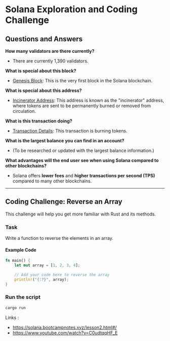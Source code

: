 # Solana Exploration and Coding Challenge

## Questions and Answers

**How many validators are there currently?**  
   - There are currently 1,390 validators.

**What is special about this block?**  
   - [Genesis Block](https://explorer.solana.com/block/0): This is the very first block in the Solana blockchain.

**What is special about this address?**  
   - [Incinerator Address](https://explorer.solana.com/address/1nc1nerator11111111111111111111111111111111): This address is known as the "incinerator" address, where tokens are sent to be permanently burned or removed from circulation.

**What is this transaction doing?**  
   - [Transaction Details](https://explorer.solana.com/tx/45pGoC4Rr3fJ1TKrsiRkhHRbdUeX7633XAGVec6XzVdpRbzQgHhe6ZC6Uq164MPWtiqMg7wCkC6Wy3jy2BqsDEKf): This transaction is burning tokens.

**What is the largest balance you can find in an account?**  
   - (To be researched or updated with the largest balance information.)

**What advantages will the end user see when using Solana compared to other blockchains?**  
   - Solana offers **lower fees** and **higher transactions per second (TPS)** compared to many other blockchains.

---

## Coding Challenge: Reverse an Array

This challenge will help you get more familiar with Rust and its methods.

### Task
Write a function to reverse the elements in an array.

#### Example Code

```rust
fn main() {
    let mut array = [1, 2, 3, 4];
    
    // Add your code here to reverse the array
    println!("{:?}", array);
}
```

### Run the script
```bash
cargo run
```

Links :
- https://solana.bootcampnotes.xyz/lesson2.html#/
- https://www.youtube.com/watch?v=C0udtqqHF_E
